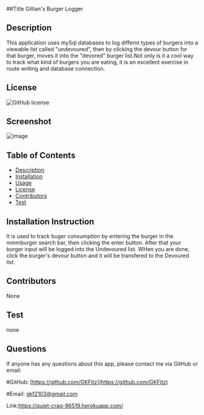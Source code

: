 ##Title 
Gillian's Burger Logger

## Description
This application uses mySql databases to log differnt types of burgers into a viewable list called "undevoured", then by clicking the devour button for that burger, moves it into the "devored" burger list.Not only is it a cool way to track what kind of burgers you are eating, it is an excellent exercise in route writing and database connection.  

## License
![GitHub license](https://img.shields.io/badge/license-MIT-blue.svg)
## Screenshot
![image](https://user-images.githubusercontent.com/73301331/113807358-fc7a5780-9731-11eb-9a4e-b4dd3407d436.png)

## Table of Contents
* [Description](#Description)
* [Installation](#Installation)
* [Usage](#Usage)
* [License](#License)
* [Contributors](#Contributors)
* [Test](#Test)


## Installation Instruction
It is used to track buger consumption by entering the burger in the mmmburger search bar, then clicking the enter button. After that your burger input will be logged into the Undevoured list. WHen you are done, click the burger's devour button and it will be transfered to the Devoured list.

## Contributors
None

## Test
none

## Questions
If anyone has any questions about this app, please contact me via GitHub or email:

#GitHub: [https://github.com/GKFitz](https://github.com/GKFitz)

#Email: [gkf2103@gmail.com](gkf2103@gmail.com)

Link:https://quiet-crag-96519.herokuapp.com/
